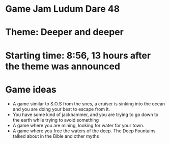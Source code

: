# Game Jam Ludum Dare 48
# Theme: Deeper and deeper
# Starting time: 8:56, 13 hours after the theme was announced

# Game ideas

- A game similar to S.O.S from the snes, a cruiser is sinking into the ocean and you are doing your best to escape from it.
- You have some kind of jackhammer, and you are trying to go down to the earth while trying to avoid something
- A game where you are mining, looking for water for your town.
- A game where you free the waters of the deep. The Deep Fountains talked about in the Bible and other myths


